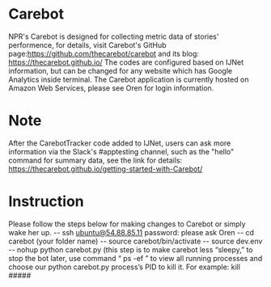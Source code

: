 # Carebot
NPR's Carebot is designed for collecting metric data of stories' performence, for details, visit Carebot's GitHub page:https://github.com/thecarebot/carebot and its blog: https://thecarebot.github.io/
The codes are configured based on IJNet information, but can be changed for any website which has Google Analytics inside terminal.
The Carebot application is currently hosted on Amazon Web Services, please see Oren for login information.
# Note
After the CarebotTracker code added to IJNet, users can ask more information via the Slack's #apptesting channel, such as the "hello" command for summary data, see the link for details: https://thecarebot.github.io/getting-started-with-Carebot/
# Instruction
Please follow the steps below for making changes to Carebot or simply wake her up.
-- ssh ubuntu@54.88.85.11    password: please ask Oren
-- cd carebot  (your folder name)
-- source carebot/bin/activate
-- source dev.env
-- nohup python carebot.py  (this step is to make carebot less “sleepy,” to stop the bot later, use command “ ps -ef ” to view    all running processes and choose our python carebot.py process’s PID to kill it. For example: kill #####
